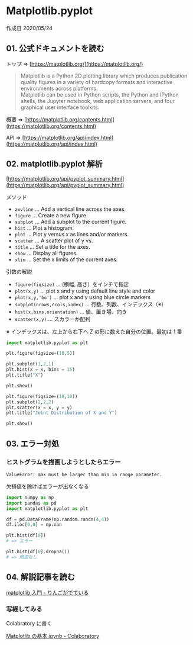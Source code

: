 # Matplotlib.pyplot

作成日 2020/05/24

## 01. 公式ドキュメントを読む

トップ => [https://matplotlib.org/](https://matplotlib.org/)

> Matplotlib is a Python 2D plotting library which produces publication quality figures in a variety of hardcopy formats and interactive environments across platforms.\
> Matplotlib can be used in Python scripts, the Python and IPython shells, the Jupyter notebook, web application servers, and four graphical user interface toolkits.

概要 => [https://matplotlib.org/contents.html](https://matplotlib.org/contents.html)

API => [https://matplotlib.org/api/index.html](https://matplotlib.org/api/index.html)

## 02. matplotlib.pyplot 解析

[https://matplotlib.org/api/pyplot_summary.html](https://matplotlib.org/api/pyplot_summary.html)

メソッド

- `axvline` ... Add a vertical line across the axes.
- `figure` ... Create a new figure.
- `subplot` ... Add a subplot to the current figure.
- `hist` ... Plot a histogram.
- `plot` ... Plot y versus x as lines and/or markers.
- `scatter` ... A scatter plot of y vs.
- `title` ... Set a title for the axes.
- `show` ... Display all figures.
- `xlim` ... Set the x limits of the current axes.

引数の解説

- `figure(figsize)` ... (横幅, 高さ）をインチで指定
- `plot(x,y)` ... plot x and y using default line style and color
- `plot(x,y,'bo')` ... plot x and y using blue circle markers
- `subplot(nrows,ncols,index)` ... 行数、列数、インデックス（※）
- `hist(x,bins,orientation)` ... 値、置き場、向き
- `scatter(x,y)` ... スカラーか配列

※ インデックスは、左上から右下へ Z の形に数えた自分の位置。最初は 1 番

```python
import matplotlib.pyplot as plt

plt.figure(figsize=(10,5))

plt.subplot(1,2,1)
plt.hist(x = x, bins = 15)
plt.title("X")

plt.show()

plt.figure(figsize=(10,10))
plt.subplot(2,2,2)
plt.scatter(x = x, y = y)
plt.title("Joint Distribution of X and Y")

plt.show()
```

## 03. エラー対処

### ヒストグラムを描画しようとしたらエラー

```text
ValueError: max must be larger than min in range parameter.
```

欠損値を除けばエラーが出なくなる

```python
import numpy as np
import pandas as pd
import matplotlib.pyplot as plt

df = pd.DataFrame(np.random.randn(4,4))
df.iloc[0,0] = np.nan

plt.hist(df[0])
# => エラー

plt.hist(df[0].dropna())
# => 問題なし
```

## 04. 解説記事を読む

[matplotlib 入門 \- りんごがでている](http://bicycle1885.hatenablog.com/entry/2014/02/14/023734)

### 写経してみる

Colabratory に書く

[Matplotlib の基本\.ipynb \- Colaboratory](https://colab.research.google.com/drive/1L_HSod0i1KVxzQaDFHqockVmGA37giYs)
